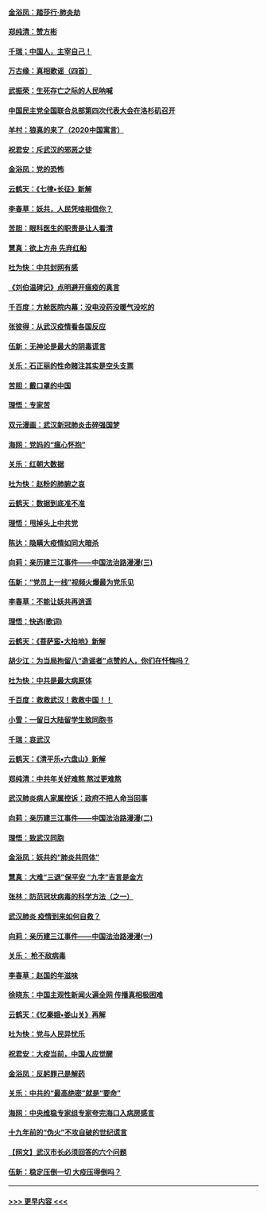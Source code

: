 #### [金浴凤：踏莎行‧肺炎劫](../pages/nsc993/n11858227.md?t=02101933) 
#### [郑纯清：赞方彬](../pages/nsc993/n11856803.md?t=02101933) 
#### [千瑞；中国人，主宰自己！](../pages/nsc993/n11856793.md?t=02101933) 
#### [万古缘：真相歌谣（四首）](../pages/nsc993/n11856263.md?t=02101933) 
#### [武振荣：生死存亡之际的人民呐喊](../pages/nsc993/n11856256.md?t=02101933) 
#### [中国民主党全国联合总部第四次代表大会在洛杉矶召开](../pages/nsc993/n11856344.md?t=02101933) 
#### [羊村：狼真的来了（2020中国寓言）](../pages/nsc993/n11856229.md?t=02101933) 
#### [祝君安：斥武汉的邪恶之徒](../pages/nsc993/n11855861.md?t=02101933) 
#### [金浴凤：党的恐怖](../pages/nsc993/n11855849.md?t=02101933) 
#### [云鹤天：《七律▪长征》新解](../pages/nsc993/n11855479.md?t=02101933) 
#### [李春草：妖共，人民凭啥相信你？](../pages/nsc993/n11855196.md?t=02101933) 
#### [苦胆：眼科医生的职责是让人看清](../pages/nsc993/n11853840.md?t=02101933) 
#### [慧真：欲上方舟 先弃红船](../pages/nsc993/n11853483.md?t=02101933) 
#### [吐为快：中共封网有感](../pages/nsc993/n11852575.md?t=02101933) 
#### [《刘伯温碑记》点明避开瘟疫的真言](../pages/nsc993/n11852128.md?t=02101933) 
#### [千百度：方舱医院内幕：没电没药没暖气没吃的](../pages/nsc993/n11850211.md?t=02101933) 
#### [张彼得：从武汉疫情看各国反应](../pages/nsc993/n11850102.md?t=02101933) 
#### [伍新：无神论是最大的阴毒谎言](../pages/nsc993/n11846129.md?t=02101933) 
#### [关乐：石正丽的性命赌注其实是空头支票](../pages/nsc993/n11846109.md?t=02101933) 
#### [苦胆：戴口罩的中国](../pages/nsc993/n11845576.md?t=02101933) 
#### [理悟：专家苦](../pages/nsc993/n11845564.md?t=02101933) 
#### [双元漫画：武汉新冠肺炎击碎强国梦](../pages/nsc993/n11843320.md?t=02101933) 
#### [海网：党妈的“瘟心怀抱”](../pages/nsc993/n11840740.md?t=02101933) 
#### [关乐：红朝大数据](../pages/nsc993/n11840675.md?t=02101933) 
#### [吐为快：赵粉的肺腑之哀](../pages/nsc993/n11840618.md?t=02101933) 
#### [云鹤天：数据到底准不准](../pages/nsc993/n11840325.md?t=02101933) 
#### [理悟：甩掉头上中共党](../pages/nsc993/n11838826.md?t=02101933) 
#### [陈达：隐瞒大疫情如同大暗杀](../pages/nsc993/n11838771.md?t=02101933) 
#### [向莉：亲历建三江事件——中国法治路漫漫(三)](../pages/nsc993/n11831825.md?t=02101933) 
#### [伍新：“党员上一线”视频火爆最为党乐见](../pages/nsc993/n11838200.md?t=02101933) 
#### [李春草：不能让妖共再逍遥](../pages/nsc993/n11838102.md?t=02101933) 
#### [理悟：快逃(歌词)](../pages/nsc993/n11838083.md?t=02101933) 
#### [云鹤天：《菩萨蛮▪大柏地》新解](../pages/nsc993/n11838059.md?t=02101933) 
#### [胡少江：为当局拘留八“造谣者”点赞的人，你们在忏悔吗？](../pages/nsc993/n11836801.md?t=02101933) 
#### [吐为快：中共是最大病原体](../pages/nsc993/n11836748.md?t=02101933) 
#### [千百度：救救武汉！救救中国！！](../pages/nsc993/n11836145.md?t=02101933) 
#### [小雪：一留日大陆留学生致同胞书](../pages/nsc993/n11834624.md?t=02101933) 
#### [千瑞：哀武汉](../pages/nsc993/n11833647.md?t=02101933) 
#### [云鹤天：《清平乐▪六盘山》新解](../pages/nsc993/n11833611.md?t=02101933) 
#### [郑纯清：中共年关好难熬 熬过更难熬](../pages/nsc993/n11833489.md?t=02101933) 
#### [武汉肺炎病人家属控诉：政府不把人命当回事](../pages/nsc993/n11833205.md?t=02101933) 
#### [向莉：亲历建三江事件——中国法治路漫漫(二)](../pages/nsc993/n11829102.md?t=02101933) 
#### [理悟：致武汉同胞](../pages/nsc993/n11831522.md?t=02101933) 
#### [金浴凤：妖共的“肺炎共同体”](../pages/nsc993/n11829448.md?t=02101933) 
#### [慧真：大难“三退”保平安 “九字”吉言是金方](../pages/nsc993/n11829501.md?t=02101933) 
#### [张林：防范冠状病毒的科学方法（之一）](../pages/nsc993/n11828618.md?t=02101933) 
#### [武汉肺炎 疫情到来如何自救？](../pages/nsc993/n11827632.md?t=02101933) 
#### [向莉：亲历建三江事件——中国法治路漫漫(一)](../pages/nsc993/n11827190.md?t=02101933) 
#### [关乐： 枪不敌病毒](../pages/nsc993/n11826746.md?t=02101933) 
#### [李春草：赵国的年滋味](../pages/nsc993/n11826321.md?t=02101933) 
#### [徐晓东：中国主观性新闻火遍全网 传播真相极困难](../pages/nsc993/n11826508.md?t=02101933) 
#### [云鹤天：《忆秦娥▪娄山关》再解](../pages/nsc993/n11824682.md?t=02101933) 
#### [吐为快：党与人民异忧乐](../pages/nsc993/n11824660.md?t=02101933) 
#### [祝君安：大疫当前，中国人应觉醒](../pages/nsc993/n11821946.md?t=02101933) 
#### [金浴凤：反躬罪己是解药](../pages/nsc993/n11820280.md?t=02101933) 
#### [关乐：中共的“最高绝密”就是“要命”](../pages/nsc993/n11816946.md?t=02101933) 
#### [海网：中央维稳专家组专家夸完海口入病房感言](../pages/nsc993/n11815138.md?t=02101933) 
#### [十九年前的“伪火”不攻自破的世纪谎言](../pages/nsc993/n11813238.md?t=02101933) 
#### [【网文】武汉市长必须回答的六个问题](../pages/nsc993/n11813848.md?t=02101933) 
#### [伍新：稳定压倒一切 大疫压得倒吗？](../pages/nsc993/n11812634.md?t=02101933) 

----
#### [ >>> 更早内容 <<< ](../indexes/nsc993-earlier.md)
